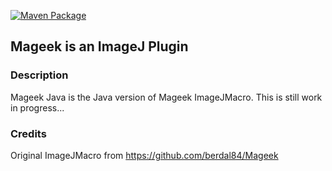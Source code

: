 [![Maven Package](https://github.com/berdal84/Mageek-Java/actions/workflows/maven-publish.yml/badge.svg)](https://github.com/berdal84/Mageek-Java/actions/workflows/maven-publish.yml)

## Mageek is an ImageJ Plugin
### Description

Mageek Java is the Java version of Mageek ImageJMacro.
This is still work in progress...

### Credits

Original ImageJMacro from https://github.com/berdal84/Mageek
